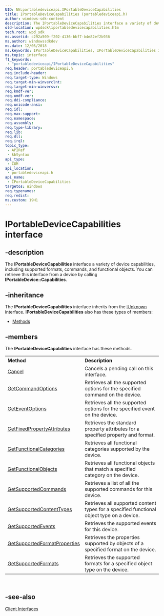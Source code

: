 ```yaml
---
UID: NN:portabledeviceapi.IPortableDeviceCapabilities
title: IPortableDeviceCapabilities (portabledeviceapi.h)
author: windows-sdk-content
description: The IPortableDeviceCapabilities interface a variety of device capabilities, including supported formats, commands, and functional objects. You can retrieve this interface from a device by calling IPortableDevice::Capabilities.
old-location: wpdsdk\iportabledevicecapabilities.htm
tech.root: wpd_sdk
ms.assetid: c292a509-f202-4136-bbf7-b4e82ef2b936
ms.author: windowssdkdev
ms.date: 12/05/2018
ms.keywords: IPortableDeviceCapabilities, IPortableDeviceCapabilities interface [Windows Portable Devices SDK], IPortableDeviceCapabilities interface [Windows Portable Devices SDK],described, portabledeviceapi/IPortableDeviceCapabilities, wpdsdk.iportabledevicecapabilities
ms.topic: interface
f1_keywords: 
 - "portabledeviceapi/IPortableDeviceCapabilities"
req.header: portabledeviceapi.h
req.include-header: 
req.target-type: Windows
req.target-min-winverclnt: 
req.target-min-winversvr: 
req.kmdf-ver: 
req.umdf-ver: 
req.ddi-compliance: 
req.unicode-ansi: 
req.idl: 
req.max-support: 
req.namespace: 
req.assembly: 
req.type-library: 
req.lib: 
req.dll: 
req.irql: 
topic_type:
 - APIRef
 - kbSyntax
api_type:
 - COM
api_location:
 - portabledeviceapi.h
api_name:
 - IPortableDeviceCapabilities
targetos: Windows
req.typenames: 
req.redist: 
ms.custom: 19H1
---
```


# IPortableDeviceCapabilities interface


## -description



The <b>IPortableDeviceCapabilities</b> interface a variety of device capabilities, including supported formats, commands, and functional objects. You can retrieve this interface from a device by calling <b>IPortableDevice::Capabilities</b>.





## -inheritance

The <b xmlns:loc="http://microsoft.com/wdcml/l10n">IPortableDeviceCapabilities</b> interface inherits from the <a href="https://docs.microsoft.com/windows/desktop/api/unknwn/nn-unknwn-iunknown">IUnknown</a> interface. <b>IPortableDeviceCapabilities</b> also has these types of members:
<ul>
<li><a href="https://docs.microsoft.com/">Methods</a></li>
</ul>

## -members

The <b>IPortableDeviceCapabilities</b> interface has these methods.
<table class="members" id="memberListMethods">
<tr>
<th align="left" width="37%">Method</th>
<th align="left" width="63%">Description</th>
</tr>
<tr data="declared;">
<td align="left" width="37%">
<a href="https://docs.microsoft.com/windows/desktop/api/portabledeviceapi/nf-portabledeviceapi-iportabledevicecapabilities-cancel">Cancel</a>
</td>
<td align="left" width="63%">
Cancels a pending call on this interface.

</td>
</tr>
<tr data="declared;">
<td align="left" width="37%">
<a href="https://docs.microsoft.com/windows/desktop/api/portabledeviceapi/nf-portabledeviceapi-iportabledevicecapabilities-getcommandoptions">GetCommandOptions</a>
</td>
<td align="left" width="63%">
Retrieves all the supported options for the specified command on the device.

</td>
</tr>
<tr data="declared;">
<td align="left" width="37%">
<a href="https://docs.microsoft.com/windows/desktop/api/portabledeviceapi/nf-portabledeviceapi-iportabledevicecapabilities-geteventoptions">GetEventOptions</a>
</td>
<td align="left" width="63%">
Retrieves all the supported options for the specified event on the device.

</td>
</tr>
<tr data="declared;">
<td align="left" width="37%">
<a href="https://docs.microsoft.com/windows/desktop/api/portabledeviceapi/nf-portabledeviceapi-iportabledevicecapabilities-getfixedpropertyattributes">GetFixedPropertyAttributes</a>
</td>
<td align="left" width="63%">
Retrieves the standard property attributes for a specified property and format.

</td>
</tr>
<tr data="declared;">
<td align="left" width="37%">
<a href="https://docs.microsoft.com/windows/desktop/api/portabledeviceapi/nf-portabledeviceapi-iportabledevicecapabilities-getfunctionalcategories">GetFunctionalCategories</a>
</td>
<td align="left" width="63%">
Retrieves all functional categories supported by the device.

</td>
</tr>
<tr data="declared;">
<td align="left" width="37%">
<a href="https://docs.microsoft.com/windows/desktop/api/portabledeviceapi/nf-portabledeviceapi-iportabledevicecapabilities-getfunctionalobjects">GetFunctionalObjects</a>
</td>
<td align="left" width="63%">
 Retrieves all functional objects that match a specified category on the device.

</td>
</tr>
<tr data="declared;">
<td align="left" width="37%">
<a href="https://docs.microsoft.com/windows/desktop/api/portabledeviceapi/nf-portabledeviceapi-iportabledevicecapabilities-getsupportedcommands">GetSupportedCommands</a>
</td>
<td align="left" width="63%">
Retrieves a list of all the supported commands for this device.

</td>
</tr>
<tr data="declared;">
<td align="left" width="37%">
<a href="https://docs.microsoft.com/windows/desktop/api/portabledeviceapi/nf-portabledeviceapi-iportabledevicecapabilities-getsupportedcontenttypes">GetSupportedContentTypes</a>
</td>
<td align="left" width="63%">
Retrieves all supported content types for a specified functional object type on a device.

</td>
</tr>
<tr data="declared;">
<td align="left" width="37%">
<a href="https://docs.microsoft.com/windows/desktop/api/portabledeviceapi/nf-portabledeviceapi-iportabledevicecapabilities-getsupportedevents">GetSupportedEvents</a>
</td>
<td align="left" width="63%">
Retrieves the supported events for this device.


</td>
</tr>
<tr data="declared;">
<td align="left" width="37%">
<a href="https://docs.microsoft.com/windows/desktop/api/portabledeviceapi/nf-portabledeviceapi-iportabledevicecapabilities-getsupportedformatproperties">GetSupportedFormatProperties</a>
</td>
<td align="left" width="63%">
Retrieves the properties supported by objects of a specified format on the device.

</td>
</tr>
<tr data="declared;">
<td align="left" width="37%">
<a href="https://docs.microsoft.com/windows/desktop/api/portabledeviceapi/nf-portabledeviceapi-iportabledevicecapabilities-getsupportedformats">GetSupportedFormats</a>
</td>
<td align="left" width="63%">
Retrieves the supported formats for a specified object type on the device.

</td>
</tr>
</table> 


## -see-also




<a href="https://docs.microsoft.com/windows/desktop/wpd_sdk/client-interfaces">Client Interfaces</a>
 

 

